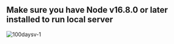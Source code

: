 ## Make sure you have Node v16.8.0 or later installed to run local server

![100daysv-1](https://user-images.githubusercontent.com/95094057/213867016-95895061-4eb4-416a-b852-9484419990c7.png)
